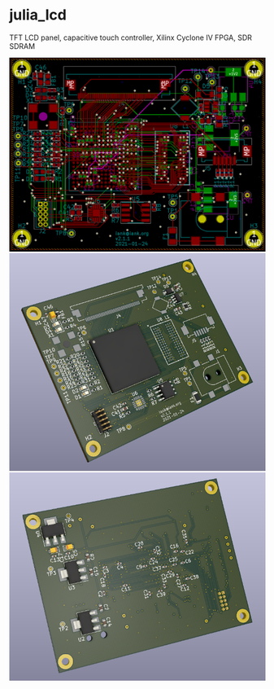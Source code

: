 # julia_lcd

TFT LCD panel, capacitive touch controller, Xilinx Cyclone IV FPGA, SDR SDRAM

![Board image](https://github.com/iank/julia_lcd/blob/master/pdf/julia_v2.1.1.0-Board.png?raw=true)
![3D View (Top)](https://github.com/iank/julia_lcd/blob/master/pdf/julia_v2.1.1.0_3DTop.png?raw=true)
![3D View (Bottom)](https://github.com/iank/julia_lcd/blob/master/pdf/julia_v2.1.1.0_3DBot.png?raw=true)

